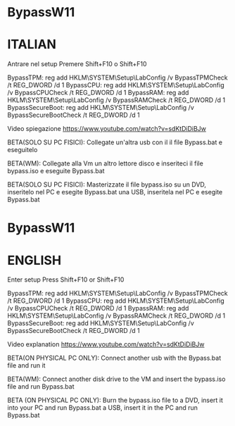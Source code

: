 # BypassW11
# ITALIAN
Antrare nel setup 
Premere Shift+F10 o Shift+F10

BypassTPM: 
reg add HKLM\SYSTEM\Setup\LabConfig /v BypassTPMCheck /t REG_DWORD /d 1 
BypassCPU: 
reg add HKLM\SYSTEM\Setup\LabConfig /v BypassCPUCheck /t REG_DWORD /d 1 
BypassRAM: 
reg add HKLM\SYSTEM\Setup\LabConfig /v BypassRAMCheck /t REG_DWORD /d 1 
BypassSecureBoot: 
reg add HKLM\SYSTEM\Setup\LabConfig /v BypassSecureBootCheck /t REG_DWORD /d 1

Video spiegazione https://www.youtube.com/watch?v=sdKtDiDiBJw

BETA(SOLO SU PC FISICI): Collegate un'altra usb con il il file Bypass.bat e eseguitelo

BETA(WM): Collegate alla Vm un altro lettore disco e inseriteci il file bypass.iso e eseguite Bypass.bat

BETA(SOLO SU PC FISICI): Masterizzate il file bypass.iso su un DVD, inseritelo nel PC e esegite Bypass.bat
                                                            una USB, inseritela nel PC e esegite Bypass.bat
                                                          
# BypassW11
# ENGLISH
Enter setup
Press Shift+F10 or Shift+F10

BypassTPM:
reg add HKLM\SYSTEM\Setup\LabConfig /v BypassTPMCheck /t REG_DWORD /d 1
BypassCPU:
reg add HKLM\SYSTEM\Setup\LabConfig /v BypassCPUCheck /t REG_DWORD /d 1
BypassRAM:
reg add HKLM\SYSTEM\Setup\LabConfig /v BypassRAMCheck /t REG_DWORD /d 1
BypassSecureBoot:
reg add HKLM\SYSTEM\Setup\LabConfig /v BypassSecureBootCheck /t REG_DWORD /d 1

Video explanation https://www.youtube.com/watch?v=sdKtDiDiBJw

BETA(ON PHYSICAL PC ONLY): Connect another usb with the Bypass.bat file and run it

BETA(WM): Connect another disk drive to the VM and insert the bypass.iso file and run Bypass.bat

BETA (ON PHYSICAL PC ONLY): Burn the bypass.iso file to a DVD, insert it into your PC and run Bypass.bat
                                                             a USB, insert it in the PC and run Bypass.bat
